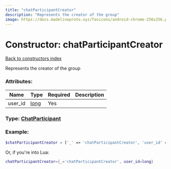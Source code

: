```yaml
---
title: "chatParticipantCreator"
description: "Represents the creator of the group"
image: https://docs.madelineproto.xyz/favicons/android-chrome-256x256.png
---
```

# Constructor: chatParticipantCreator  
[Back to constructors index](index.md)



Represents the creator of the group

### Attributes:

| Name     |    Type       | Required | Description |
|----------|---------------|----------|-------------|
|user\_id|[long](../types/long.md) | Yes|



### Type: [ChatParticipant](../types/ChatParticipant.md)


### Example:

```php
$chatParticipantCreator = ['_' => 'chatParticipantCreator', 'user_id' => long];
```  


Or, if you're into Lua:

```lua
chatParticipantCreator={_='chatParticipantCreator', user_id=long}

```


